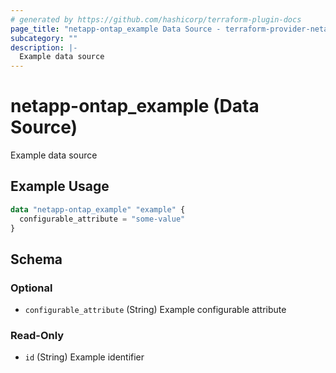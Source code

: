```yaml
---
# generated by https://github.com/hashicorp/terraform-plugin-docs
page_title: "netapp-ontap_example Data Source - terraform-provider-netapp-ontap"
subcategory: ""
description: |-
  Example data source
---
```


# netapp-ontap_example (Data Source)

Example data source

## Example Usage

```terraform
data "netapp-ontap_example" "example" {
  configurable_attribute = "some-value"
}
```

<!-- schema generated by tfplugindocs -->
## Schema

### Optional

- `configurable_attribute` (String) Example configurable attribute

### Read-Only

- `id` (String) Example identifier


